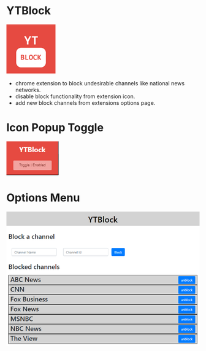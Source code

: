 # YTBlock
![Screenshot](ytb-logo.png)

+ chrome extension to block undesirable channels like national news networks. 
+ disable block functionality from extension icon. 
+ add new block channels from extensions options page. 

# Icon Popup Toggle

![Screenshot](ytb-popup.png)

# Options Menu

![Screenshot](ytb-options.png)

